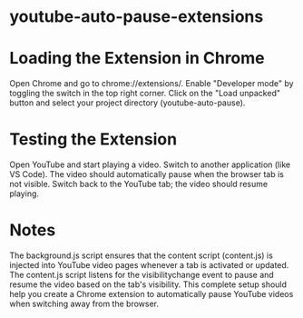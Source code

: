 # youtube-auto-pause-extensions
# Loading the Extension in Chrome
Open Chrome and go to chrome://extensions/.
Enable "Developer mode" by toggling the switch in the top right corner.
Click on the "Load unpacked" button and select your project directory (youtube-auto-pause).


# Testing the Extension
Open YouTube and start playing a video.
Switch to another application (like VS Code).
The video should automatically pause when the browser tab is not visible.
Switch back to the YouTube tab; the video should resume playing.

# Notes
The background.js script ensures that the content script (content.js) is injected into YouTube video pages whenever a tab is activated or updated.
The content.js script listens for the visibilitychange event to pause and resume the video based on the tab's visibility.
This complete setup should help you create a Chrome extension to automatically pause YouTube videos when switching away from the browser.
